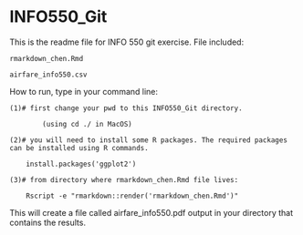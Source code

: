 # INFO550_Git
 
This is the readme file for INFO 550 git exercise.
File included:

	rmarkdown_chen.Rmd
	
	airfare_info550.csv

How to run, type in your command line:

	(1)# first change your pwd to this INFO550_Git directory.
	
	     	(using cd ./ in MacOS)
		
	(2)# you will need to install some R packages. The required packages can be installed using R commands.

		install.packages('ggplot2')
	
	(3)# from directory where rmarkdown_chen.Rmd file lives:
	
		Rscript -e "rmarkdown::render('rmarkdown_chen.Rmd')"
	
This will create a file called airfare_info550.pdf output in your directory that contains the results.
